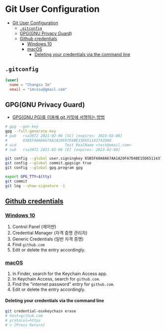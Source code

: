 # Git User Configuration

- [Git User Configuration](#git-user-configuration)
  - [`.gitconfig`](#gitconfig)
  - [GPG(GNU Privacy Guard)](#gpggnu-privacy-guard)
  - [Github credentials](#github-credentials)
    - [Windows 10](#windows-10)
    - [macOS](#macos)
      - [Deleting your credentials via the command line](#deleting-your-credentials-via-the-command-line)

## `.gitconfig`

```toml
[user]
  name = "Changsu Im"
  email = "imcxsu@gmail.com"
```

## GPG(GNU Privacy Guard)

- [GPG(GNU PG)를 이용해 git 커밋에 서명하는 방법](https://www.44bits.io/ko/post/add-signing-key-to-git-commit-by-gpg)

```bash
# gpg --gen-key
gpg --full-generate-key
# pub   rsa3072 2021-02-08 [SC] [expires: 2023-02-08]
#       85B5FA0A8A67AA1A20FA7D4BE15D651143742DAD
# uid                      Test RealName <test@email.com>
# sub   rsa3072 2021-02-08 [E] [expires: 2023-02-08]

git config --global user.signingkey 85B5FA0A8A67AA1A20FA7D4BE15D651143742DAD
git config --global commit.gpgsign true
git config --global gpg.program gpg

export GPG_TTY=$(tty)
git commit
git log --show-signature -1
```

## [Github credentials](https://help.github.com/en/github/using-git/getting-started-with-git-and-github)

### [Windows 10](https://cmatskas.com/how-to-update-your-git-credentials-on-windows/)

1. Control Panel (제어판)
2. Credential Manager (자격 증명 관리자)
3. Generic Credentials (일반 자격 증명)
4. Find `github.com`
5. Edit or delete the entry accordingly.

### [macOS](https://help.github.com/en/github/using-git/updating-credentials-from-the-osx-keychain)

1. In Finder, search for the Keychain Access app.
2. In Keychain Access, search for `github.com`.
3. Find the "internet password" entry for `github.com`.
4. Edit or delete the entry accordingly.

#### Deleting your credentials via the command line

```zsh
git credential-osxkeychain erase
# host=github.com
# protocol=https
# > [Press Return]
```
